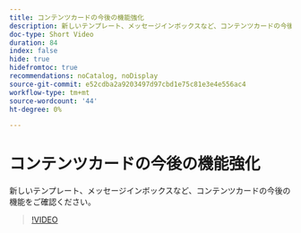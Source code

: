 ```yaml
---
title: コンテンツカードの今後の機能強化
description: 新しいテンプレート、メッセージインボックスなど、コンテンツカードの今後の機能をご確認ください。
doc-type: Short Video
duration: 84
index: false
hide: true
hidefromtoc: true
recommendations: noCatalog, noDisplay
source-git-commit: e52cdba2a9203497d97cbd1e75c81e3e4e556ac4
workflow-type: tm+mt
source-wordcount: '44'
ht-degree: 0%

---
```



# コンテンツカードの今後の機能強化

新しいテンプレート、メッセージインボックスなど、コンテンツカードの今後の機能をご確認ください。

<!-- 62_S603_3442534_83_future-enhancements-for-content-cards -->
>[!VIDEO](https://video.tv.adobe.com/v/3460321/?learn=on&enablevpops=true&captions=jpn)
